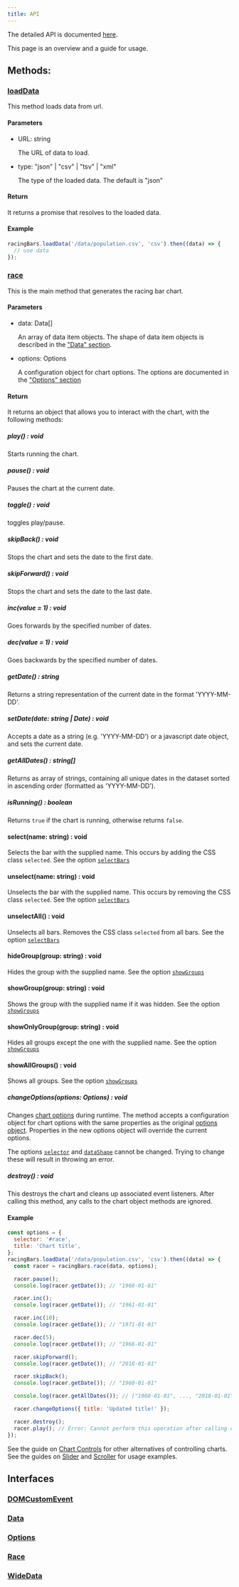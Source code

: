 ```yaml
---
title: API
---
```


The detailed API is documented <a href="/api/modules/" target="_blank" className="external">here</a>.

This page is an overview and a guide for usage.

## Methods:

### [loadData](/api/modules.md#loaddata)

This method loads data from url.

#### Parameters

- URL: string

  The URL of data to load.

- type: "json" | "csv" | "tsv" | "xml"

  The type of the loaded data. The default is "json"

#### Return

It returns a promise that resolves to the loaded data.

#### Example

```js
racingBars.loadData('/data/population.csv', 'csv').then((data) => {
  // use data
});
```

### [race](/api/modules.md#race)

This is the main method that generates the racing bar chart.

#### Parameters

- data: Data[]

  An array of data item objects. The shape of data item objects is described in the ["Data" section](./data.md#long-data).

- options: Options

  A configuration object for chart options. The options are documented in the ["Options" section](./options.md)

#### Return

It returns an object that allows you to interact with the chart, with the following methods:

##### play() : void

Starts running the chart.

##### pause() : void

Pauses the chart at the current date.

##### toggle() : void

toggles play/pause.

##### skipBack() : void

Stops the chart and sets the date to the first date.

##### skipForward() : void

Stops the chart and sets the date to the last date.

##### inc(value = 1) : void

Goes forwards by the specified number of dates.

##### dec(value = 1) : void

Goes backwards by the specified number of dates.

##### getDate() : string

Returns a string representation of the current date in the format 'YYYY-MM-DD'.

##### setDate(date: string | Date) : void

Accepts a date as a string (e.g. 'YYYY-MM-DD') or a javascript date object, and sets the current date.

##### getAllDates() : string[]

Returns as array of strings, containing all unique dates in the dataset sorted in ascending order (formatted as 'YYYY-MM-DD').

##### isRunning() : boolean

Returns `true` if the chart is running, otherwise returns `false`.

#### select(name: string) : void

Selects the bar with the supplied name. This occurs by adding the CSS class `selected`.
See the option [`selectBars`](./options.md#selectbars)

#### unselect(name: string) : void

Unselects the bar with the supplied name. This occurs by removing the CSS class `selected`.
See the option [`selectBars`](./options.md#selectbars)

#### unselectAll() : void

Unselects all bars. Removes the CSS class `selected` from all bars.
See the option [`selectBars`](./options.md#selectbars)

#### hideGroup(group: string) : void

Hides the group with the supplied name.
See the option [`showGroups`](./options.md#showgroups)

#### showGroup(group: string) : void

Shows the group with the supplied name if it was hidden.
See the option [`showGroups`](./options.md#showgroups)

#### showOnlyGroup(group: string) : void

Hides all groups except the one with the supplied name.
See the option [`showGroups`](./options.md#showgroups)

#### showAllGroups() : void

Shows all groups.
See the option [`showGroups`](./options.md#showgroups)

##### changeOptions(options: Options) : void

Changes [chart options](./options.md) during runtime.
The method accepts a configuration object for chart options with the same properties as the original [options object](./options.md).
Properties in the new options object will override the current options.

The options [`selector`](./options.md#selector) and [`dataShape`](./options.md#datashape) cannot be changed.
Trying to change these will result in throwing an error.

##### destroy() : void

This destroys the chart and cleans up associated event listeners.
After calling this method, any calls to the chart object methods are ignored.

#### Example

```js
const options = {
  selector: '#race',
  title: 'Chart title',
};
racingBars.loadData('/data/population.csv', 'csv').then((data) => {
  const racer = racingBars.race(data, options);

  racer.pause();
  console.log(racer.getDate()); // "1960-01-01"

  racer.inc();
  console.log(racer.getDate()); // "1961-01-01"

  racer.inc(10);
  console.log(racer.getDate()); // "1971-01-01"

  racer.dec(5);
  console.log(racer.getDate()); // "1966-01-01"

  racer.skipForward();
  console.log(racer.getDate()); // "2018-01-01"

  racer.skipBack();
  console.log(racer.getDate()); // "1960-01-01"

  console.log(racer.getAllDates()); // ["1960-01-01", ..., "2018-01-01"]

  racer.changeOptions({ title: 'Updated title!' });

  racer.destroy();
  racer.play(); // Error: Cannot perform this operation after calling destroy()
});
```

See the guide on [Chart Controls](../guides/chart-controls.md) for other alternatives of controlling charts.
See the guides on [Slider](../guides/slider.md) and [Scroller](../guides/scroller.md) for usage examples.

## Interfaces

### [DOMCustomEvent](/api/interfaces/DOMCustomEvent.md)

### [Data](/api/interfaces/Data.md)

### [Options](/api/interfaces/Options.md)

### [Race](/api/interfaces/Race.md)

### [WideData](/api/interfaces/WideData.md)
